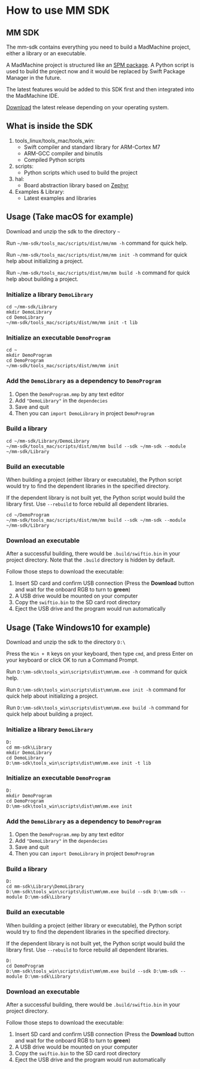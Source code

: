 # How to use MM SDK

## MM SDK

The mm-sdk contains everything you need to build a MadMachine project, either a library or an executable.

A MadMachine project is structured like an [SPM package](https://swift.org/package-manager). A Python script is used to build the project now and it would be replaced by Swift Package Manager in the future.

The latest features would be added to this SDK first and then integrated into the MadMachine IDE.

[Download](https://github.com/madmachineio/mm-sdk/releases) the latest release depending on your operating system.

## What is inside the SDK

1. tools\_linux/tools\_mac/tools\_win:
   * Swift compiler and standard library for ARM-Cortex M7
   * ARM-GCC compiler and binutils
   * Compiled Python scripts
2. scripts:
   * Python scripts which used to build the project
3. hal:
   * Board abstraction library based on [Zephyr](https://github.com/zephyrproject-rtos/zephyr)
4. Examples & Library:
   * Latest examples and libraries

## Usage \(Take macOS for example\)

Download and unzip the sdk to the directory `~`

Run `~/mm-sdk/tools_mac/scripts/dist/mm/mm -h` command for quick help.

Run `~/mm-sdk/tools_mac/scripts/dist/mm/mm init -h` command for quick help about initializing a project.

Run `~/mm-sdk/tools_mac/scripts/dist/mm/mm build -h` command for quick help about building a project.

### Initialize a library `DemoLibrary`

```text
cd ~/mm-sdk/Library
mkdir DemoLibrary
cd DemoLibrary
~/mm-sdk/tools_mac/scripts/dist/mm/mm init -t lib
```

### Initialize an executable `DemoProgram`

```text
cd ~
mkdir DemoProgram
cd DemoProgram
~/mm-sdk/tools_mac/scripts/dist/mm/mm init
```

### Add the `DemoLibrary` as a dependency to `DemoProgram`

1. Open the `DemoProgram.mmp` by any text editor
2. Add `"DemoLibrary"` in the `dependecies`
3. Save and quit
4. Then you can `import DemoLibrary` in project `DemoProgram`

### Build a library

```text
cd ~/mm-sdk/Library/DemoLibrary
~/mm-sdk/tools_mac/scripts/dist/mm/mm build --sdk ~/mm-sdk --module ~/mm-sdk/Library
```

### Build an executable

When building a project \(either library or executable\), the Python script would try to find the dependent libraries in the specified directory.

If the dependent library is not built yet, the Python script would build the library first. Use `--rebuild` to force rebuild all dependent libraries.

```text
cd ~/DemoProgram
~/mm-sdk/tools_mac/scripts/dist/mm/mm build --sdk ~/mm-sdk --module ~/mm-sdk/Library
```

### Download an executable

After a successful building, there would be `.build/swiftio.bin` in your project directory. Note that the `.build` directory is hidden by default.

Follow those steps to download the executable:

1. Insert SD card and confirm USB connection \(Press the **Download** button and wait for the onboard RGB to turn to **green**\)
2. A USB drive would be mounted on your computer
3. Copy the `swiftio.bin` to the SD card root directory
4. Eject the USB drive and the program would run automatically

## Usage \(Take Windows10 for example\)

Download and unzip the sdk to the directory `D:\`

Press the `Win + R` keys on your keyboard, then type `cmd`, and press Enter on your keyboard or click OK to run a Command Prompt.

Run `D:\mm-sdk\tools_win\scripts\dist\mm\mm.exe -h` command for quick help.

Run `D:\mm-sdk\tools_win\scripts\dist\mm\mm.exe init -h` command for quick help about initializing a project.

Run `D:\mm-sdk\tools_win\scripts\dist\mm\mm.exe build -h` command for quick help about building a project.

### Initialize a library `DemoLibrary`

```text
D:
cd mm-sdk\Library
mkdir DemoLibrary
cd DemoLibrary
D:\mm-sdk\tools_win\scripts\dist\mm\mm.exe init -t lib
```

### Initialize an executable `DemoProgram`

```text
D:
mkdir DemoProgram
cd DemoProgram
D:\mm-sdk\tools_win\scripts\dist\mm\mm.exe init
```

### Add the `DemoLibrary` as a dependency to `DemoProgram`

1. Open the `DemoProgram.mmp` by any text editor
2. Add `"DemoLibrary"` in the `dependecies`
3. Save and quit
4. Then you can `import DemoLibrary` in project `DemoProgram`

### Build a library

```text
D:
cd mm-sdk\Library\DemoLibrary
D:\mm-sdk\tools_win\scripts\dist\mm\mm.exe build --sdk D:\mm-sdk --module D:\mm-sdk\Library
```

### Build an executable

When building a project \(either library or executable\), the Python script would try to find the dependent libraries in the specified directory.

If the dependent library is not built yet, the Python script would build the library first. Use `--rebuild` to force rebuild all dependent libraries.

```text
D:
cd DemoProgram
D:\mm-sdk\tools_win\scripts\dist\mm\mm.exe build --sdk D:\mm-sdk --module D:\mm-sdk\Library
```

### Download an executable

After a successful building, there would be `.build/swiftio.bin` in your project directory.

Follow those steps to download the executable:

1. Insert SD card and confirm USB connection \(Press the **Download** button and wait for the onboard RGB to turn to **green**\)
2. A USB drive would be mounted on your computer
3. Copy the `swiftio.bin` to the SD card root directory
4. Eject the USB drive and the program would run automatically

